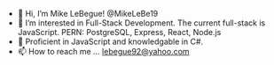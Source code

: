 - 👋 Hi, I’m Mike LeBegue! @MikeLeBe19 
- 👀 I’m interested in Full-Stack Development. The current full-stack is JavaScript. PERN: PostgreSQL, Express, React, Node.js   
- 🌱 Proficient in JavaScript and knowledgable in C#.
- 📫 How to reach me ... lebegue92@yahoo.com

<!---
MikeLeBe19/MikeLeBe19 is a ✨ special ✨ repository because its `README.md` (this file) appears on your GitHub profile.
You can click the Preview link to take a look at your changes.
--->
